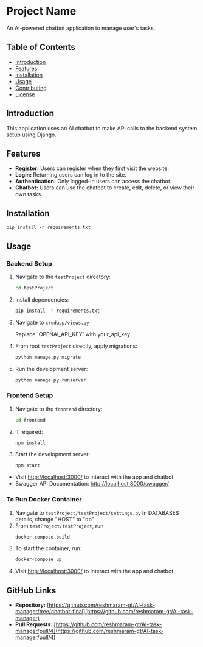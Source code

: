 # Project Name

An AI-powered chatbot application to manage user's tasks.

## Table of Contents

- [Introduction](#introduction)
- [Features](#features)
- [Installation](#installation)
- [Usage](#usage)
- [Contributing](#contributing)
- [License](#license)

## Introduction

This application uses an AI chatbot to make API calls to the backend system setup using Django.

## Features

- **Register:** Users can register when they first visit the website.
- **Login:** Returning users can log in to the site.
- **Authentication:** Only logged-in users can access the chatbot.
- **Chatbot:** Users can use the chatbot to create, edit, delete, or view their own tasks.

## Installation

    pip install -r requirements.txt

## Usage

### Backend Setup

1. Navigate to the `testProject` directory:

    ```bash
    cd testProject
    ```

2. Install dependencies:

    ```bash
    pip install -r requirements.txt
    ```
3. Navigate to `crudapp/views.py`

   Replace `OPENAI_API_KEY' with your_api_key 

4. From root `testProject` directly, apply migrations:

    ```bash
    python manage.py migrate
    ```

4. Run the development server:

    ```bash
    python manage.py runserver
    ```

### Frontend Setup

1. Navigate to the `frontend` directory:

    ```bash
    cd frontend
    ```
2. If required:

    ```bash
    npm install
    ```

3. Start the development server:

    ```bash
    npm start
    ```

- Visit [http://localhost:3000/](http://localhost:3000/) to interact with the app and chatbot.
- Swagger API Documentation: [http://localhost:8000/swagger/](http://localhost:8000/swagger/)

### To Run Docker Container
1. Navigate to `testProject/testProject/settings.py`
    In DATABASES details, change "HOST" to "db"
2. From `testProject/testProject`, run
    ```bash
    docker-compose build
    ```
3. To start the container, run:
    ```bash
    docker-compose up
    ```
5. Visit [http://localhost:3000/](http://localhost:3000/) to interact with the app and chatbot.

## GitHub Links

- **Repository:** [https://github.com/reshmaram-gt/AI-task-manager/tree/chatbot-final](https://github.com/reshmaram-gt/AI-task-manager)
- **Pull Requests:** [https://github.com/reshmaram-gt/AI-task-manager/pull/4](https://github.com/reshmaram-gt/AI-task-manager/pull/4)
